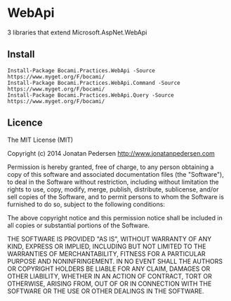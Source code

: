 WebApi
=======

3 libraries that extend Microsoft.AspNet.WebApi

## Install

```
Install-Package Bocami.Practices.WebApi -Source https://www.myget.org/F/bocami/
Install-Package Bocami.Practices.WebApi.Command -Source https://www.myget.org/F/bocami/
Install-Package Bocami.Practices.WebApi.Query -Source https://www.myget.org/F/bocami/
```

## Licence
The MIT License (MIT)

Copyright (c) 2014 Jonatan Pedersen http://www.jonatanpedersen.com

Permission is hereby granted, free of charge, to any person obtaining a copy
of this software and associated documentation files (the "Software"), to deal
in the Software without restriction, including without limitation the rights
to use, copy, modify, merge, publish, distribute, sublicense, and/or sell
copies of the Software, and to permit persons to whom the Software is
furnished to do so, subject to the following conditions:

The above copyright notice and this permission notice shall be included in
all copies or substantial portions of the Software.

THE SOFTWARE IS PROVIDED "AS IS", WITHOUT WARRANTY OF ANY KIND, EXPRESS OR
IMPLIED, INCLUDING BUT NOT LIMITED TO THE WARRANTIES OF MERCHANTABILITY,
FITNESS FOR A PARTICULAR PURPOSE AND NONINFRINGEMENT. IN NO EVENT SHALL THE
AUTHORS OR COPYRIGHT HOLDERS BE LIABLE FOR ANY CLAIM, DAMAGES OR OTHER
LIABILITY, WHETHER IN AN ACTION OF CONTRACT, TORT OR OTHERWISE, ARISING FROM,
OUT OF OR IN CONNECTION WITH THE SOFTWARE OR THE USE OR OTHER DEALINGS IN
THE SOFTWARE.
